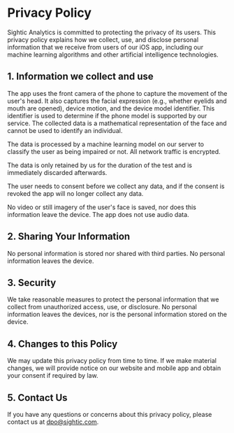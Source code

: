 # Privacy Policy

Sightic Analytics is committed to protecting the privacy of its users. This privacy policy explains how we collect, use, and disclose personal information that we receive from users of our iOS app, including our machine learning algorithms and other artificial intelligence technologies.

## 1. Information we collect and use

The app uses the front camera of the phone to capture the movement of the user's head. It also captures the facial expression (e.g., whether eyelids and mouth are opened), device motion, and the device model identifier. This identifier is used to determine if the phone model is supported by our service. The collected data is a mathematical representation of the face and cannot be used to identify an individual.

The data is processed by a machine learning model on our server to classify the user as being impaired or not. All network traffic is encrypted.

The data is only retained by us for the duration of the test and is immediately discarded afterwards.

The user needs to consent before we collect any data, and if the consent is revoked the app will no longer collect any data.

No video or still imagery of the user's face is saved, nor does this information leave the device. The app does not use audio data.

## 2. Sharing Your Information

No personal information is stored nor shared with third parties. No personal information leaves the device.

## 3. Security

We take reasonable measures to protect the personal information that we collect from unauthorized access, use, or disclosure. No personal information leaves the devices, nor is the personal information stored on the device.

## 4. Changes to this Policy

We may update this privacy policy from time to time. If we make material changes, we will provide notice on our website and mobile app and obtain your consent if required by law.

## 5. Contact Us

If you have any questions or concerns about this privacy policy, please contact us at [dpo@sightic.com](mailto:dpo@sightic.com).
